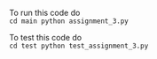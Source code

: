 To run this code do <br> 
``cd main
python assignment_3.py``

To test this code do <br>
``cd test
python test_assignment_3.py``
